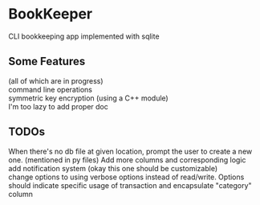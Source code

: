 # BookKeeper

 CLI bookkeeping app implemented with sqlite

## Some Features

 (all of which are in progress)  
 command line operations  
 symmetric key encryption (using a C++ module)  
 I'm too lazy to add proper doc

## TODOs  

 When there's no db file at given location, prompt the user to create a new one.
 (mentioned in py files) Add more columns and corresponding logic  
 add notification system (okay this one should be customizable)  
 change options to using verbose options instead of read/write. Options should indicate specific usage of transaction and encapsulate "category" column  
